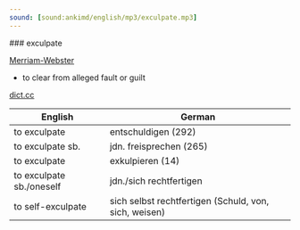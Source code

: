 ```yaml
---
sound: [sound:ankimd/english/mp3/exculpate.mp3]
---
```


\### exculpate

[Merriam-Webster](https://www.merriam-webster.com/dictionary/exculpate)

- to clear from alleged fault or guilt

[dict.cc](https://www.dict.cc/exculpate)

| English        | German       |
| -------------- | ------------ |
| to exculpate | entschuldigen (292) |
| to exculpate sb. | jdn. freisprechen (265) |
| to exculpate | exkulpieren (14) |
| to exculpate sb./oneself | jdn./sich rechtfertigen |
| to self-exculpate | sich selbst rechtfertigen (Schuld, von, sich, weisen) |
